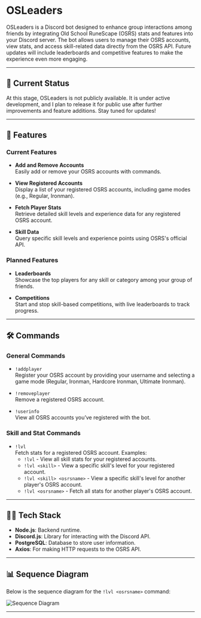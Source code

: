 # OSLeaders

OSLeaders is a Discord bot designed to enhance group interactions among friends by integrating Old School RuneScape (OSRS) stats and features into your Discord server. The bot allows users to manage their OSRS accounts, view stats, and access skill-related data directly from the OSRS API. Future updates will include leaderboards and competitive features to make the experience even more engaging.

---

## 🚧 Current Status

At this stage, OSLeaders is not publicly available. It is under active development, and I plan to release it for public use after further improvements and feature additions. Stay tuned for updates!

---

## 🚀 Features

### Current Features

- **Add and Remove Accounts**  
  Easily add or remove your OSRS accounts with commands.
- **View Registered Accounts**  
  Display a list of your registered OSRS accounts, including game modes (e.g., Regular, Ironman).

- **Fetch Player Stats**  
  Retrieve detailed skill levels and experience data for any registered OSRS account.

- **Skill Data**  
  Query specific skill levels and experience points using OSRS's official API.

### Planned Features

- **Leaderboards**  
  Showcase the top players for any skill or category among your group of friends.

- **Competitions**  
  Start and stop skill-based competitions, with live leaderboards to track progress.

---

## 🛠️ Commands

### General Commands

- `!addplayer`  
  Register your OSRS account by providing your username and selecting a game mode (Regular, Ironman, Hardcore Ironman, Ultimate Ironman).

- `!removeplayer`  
  Remove a registered OSRS account.

- `!userinfo`  
  View all OSRS accounts you’ve registered with the bot.

### Skill and Stat Commands

- `!lvl`  
  Fetch stats for a registered OSRS account. Examples:
  - `!lvl` - View all skill stats for your registered accounts.
  - `!lvl <skill>` - View a specific skill's level for your registered account.
  - `!lvl <skill> <osrsname>` - View a specific skill's level for another player's OSRS account.
  - `!lvl <osrsname>` - Fetch all stats for another player's OSRS account.

---

## 🧑‍💻 Tech Stack

- **Node.js**: Backend runtime.
- **Discord.js**: Library for interacting with the Discord API.
- **PostgreSQL**: Database to store user information.
- **Axios**: For making HTTP requests to the OSRS API.

---

## 📊 Sequence Diagram

Below is the sequence diagram for the `!lvl <osrsname>` command:

![Sequence Diagram](https://imgur.com/a/osleaders-sequence-diagram-VZix7gH)

---
